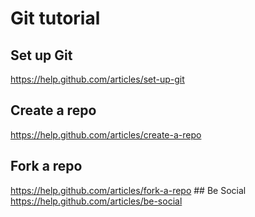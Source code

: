 # Git tutorial

## Set up Git
https://help.github.com/articles/set-up-git
## Create a repo
https://help.github.com/articles/create-a-repo
## Fork a repo
https://help.github.com/articles/fork-a-repo
## Be Social
https://help.github.com/articles/be-social
